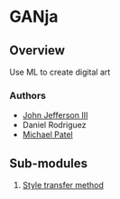 # GANja
## Overview
Use ML to create digital art

### Authors
* [John Jefferson III](https://github.com/jjefferson1994)
* Daniel Rodriguez
* [Michael Patel](https://github.com/mikepatel)

## Sub-modules
1. [Style transfer method](https://github.com/mikepatel/GANja/tree/main/style%20transfer)
